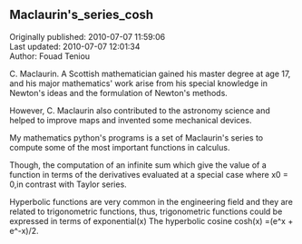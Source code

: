 ## Maclaurin's_series_cosh   
Originally published: 2010-07-07 11:59:06  
Last updated: 2010-07-07 12:01:34  
Author: Fouad Teniou  
  
C. Maclaurin. A Scottish mathematician gained his master degree at age 17, and his major mathematics' work arise from his special knowledge in Newton's ideas and the formulation of Newton's methods.




However, C. Maclaurin also contributed to the astronomy science and helped to improve maps and invented some mechanical devices.





My mathematics python's programs is a set of Maclaurin's series to compute some of the most important functions in calculus.




Though, the computation of an infinite sum which give the value of a function in terms of the derivatives evaluated at a special case where x0 = 0,in contrast with Taylor series. 





Hyperbolic functions are very common in the engineering field and they are related to trigonometric functions, thus, trigonometric functions could be expressed in terms of exponential(x)
The hyperbolic cosine cosh(x) =(e^x + e^-x)/2.
